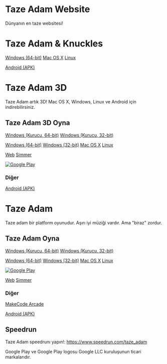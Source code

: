# Taze Adam Website

Dünyanın en taze websitesi!

# Taze Adam & Knuckles
[Windows (64-bit)](https://www.mediafire.com/file/2dqoztbevcbllfz/TAZEADAMandKnuckles.zip/file)
[Mac OS X](https://www.mediafire.com/file/952sckr3ouumb75/Taze_Adam_%2526KnucklesMac.zip/file)
[Linux](https://www.mediafire.com/file/952sckr3ouumb75/Taze_Adam_%2526KnucklesMac.zip/file)

[Android (APK)](https://www.mediafire.com/file/n6dm8pn60q2wmm1/AndroidAdamAndKnuckles.apk/file)

# Taze Adam 3D

Taze Adam artık 3D! Mac OS X, Windows, Linux ve Android için indirebilirsiniz.

## Taze Adam 3D Oyna
[Windows (Kurucu, 64-bit)](https://www.mediafire.com/file/ztn2kllxr7aqup0/TazeAdam3DSetupv1.2.exe/file)
[Windows (Kurucu, 32-bit)](https://www.mediafire.com/file/41qqjchpkt75jyn/TazeAdam3DSetup32v1.2.exe/file)

[Windows (64-bit)](https://www.mediafire.com/file/gt3y9aj2jfq0mpe/TazeAdam3DWindows.zip/file)
[Windows (32-bit)](https://www.mediafire.com/file/jnr01wnmfchgxcl/TazeAdam3DWindows32.zip/file)
[Mac OS X](https://www.mediafire.com/file/8qb0vwd629f7e77/TazeAdam3DMacOS.zip/file)
[Linux](https://www.mediafire.com/file/8c1nxsna9l4zxse/TazeAdam3DLinux.zip/file)

[Web](play/playtazeadam3d.md)
[Simmer](https://simmer.io/@SpaceChuck/taze-adam-3d)

[![Google Play](https://play.google.com/intl/en_us/badges/static/images/badges/tr_badge_web_generic.png)](https://play.google.com/store/apps/details?id=com.SpaceChuck.TAZEADAM3D)

### Diğer

[Android (APK)](https://www.mediafire.com/file/oo2krmrb16otnuo/AndroidAdam3D.apk/file)

# Taze Adam
Taze adam bir platform oyunudur. Aşırı iyi müziği vardır. Ama "biraz" zordur.


## Taze Adam Oyna
[Windows (Kurucu, 64-bit)](https://www.mediafire.com/file/gxjpmckvumdkro7/TazeAdamSetupv1.5.exe/file)
[Windows (Kurucu, 32-bit)](https://www.mediafire.com/file/kyaml313qf8z2yx/TazeAdamSetup32v1.5.exe/file)

[Windows (64-bit)](https://www.mediafire.com/file/ecooiz7fsd2nxxp/TazeAdamWindowsv1.5.zip/file)
[Windows (32-bit)](https://www.mediafire.com/file/71cm6kriicvf8qe/TazeAdamWindows32v1.5.zip/file)
[Mac OS X](https://www.mediafire.com/file/ez9mqncf26rons1/TazeAdammacOSv1.5.zip/file)
[Linux](https://www.mediafire.com/file/ysvmhrgd1xbh1g6/TazeAdamLinuxv1.5.zip/file)

[![Google Play](https://play.google.com/intl/en_us/badges/static/images/badges/tr_badge_web_generic.png)](https://play.google.com/store/apps/details?id=com.SpaceChuck.tazeadam)

[Web](https://spacechuck.github.io/play-taze-adam/)
[Simmer](https://simmer.io/@SpaceChuck/taze-adam)

### Diğer

[MakeCode Arcade](https://makecode.com/_d0bbXA0cJJ5Ta)

[Android (APK)](https://github.com/SpaceChuck/taze-adam/raw/gh-pages/AndroidAdam.apk)

## Speedrun

Taze Adam speedrunı yapın!: https://www.speedrun.com/taze_adam

Google Play ve Google Play logosu Google LLC kuruluşunun ticari markalarıdır.
